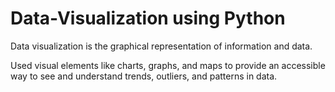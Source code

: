 # Data-Visualization using Python
Data visualization is the graphical representation of information and data. 

Used visual elements like charts, graphs, and maps to provide an accessible way to see and understand trends, outliers, and patterns in data.
